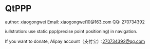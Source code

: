 # QtPPP
author: xiaogongwei
Email: xiaogongwei10@163.com
QQ: 270734392

iullstration:
use static ppp(precise point positioning) in navigation.

If you want to donate, Alipay account（支付宝）:270734392@qq.com

